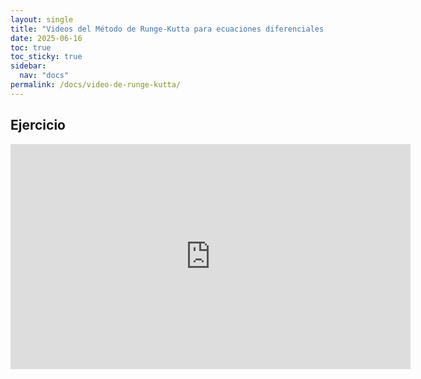 ```yaml
---
layout: single
title: "Videos del Método de Runge-Kutta para ecuaciones diferenciales."
date: 2025-06-16
toc: true
toc_sticky: true
sidebar:
  nav: "docs"
permalink: /docs/video-de-runge-kutta/
---
```


## Ejercicio 

<iframe width="640" height="360" src="https://www.youtube.com/embed/eNaw41W6yto?si=OI97B9ROfqvmbX7p" frameborder="0" allowfullscreen></iframe>
